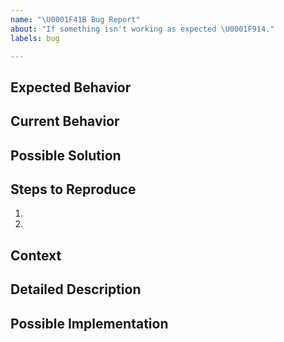 ```yaml
---
name: "\U0001F41B Bug Report"
about: "If something isn't working as expected \U0001F914."
labels: bug

---
```


<!--- Provide a general summary of the issue in the Title above -->

<!--- Thanks for tracking down some smelly bug!
Please fill in the following as best you can, if you have no info
for a particular section then just remove the title--->

## Expected Behavior
<!--- Tell us what should happen -->

## Current Behavior
<!--- Tell us what happens instead of the expected behavior -->

## Possible Solution
<!--- Not obligatory, but suggest a fix/reason for the bug, -->

## Steps to Reproduce
<!--- Provide a link to a live example, or an unambiguous set of steps to -->
<!--- reproduce this bug. Include code to reproduce, if relevant -->
1.
2.

## Context
<!--- How has this issue affected you? What are you trying to accomplish? -->
<!--- Providing context helps us come up with a solution that is most useful in the real world -->

<!--- Provide a general summary of the issue in the Title above -->

## Detailed Description
<!--- Provide a detailed description of the change or addition you are proposing -->

## Possible Implementation
<!--- Not obligatory, but suggest an idea for implementing addition or change -->
